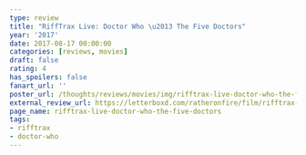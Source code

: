 ```yaml
---
type: review
title: "RiffTrax Live: Doctor Who \u2013 The Five Doctors"
year: '2017'
date: 2017-08-17 00:00:00
categories: [reviews, movies]
draft: false
rating: 4
has_spoilers: false
fanart_url: ''
poster_url: /thoughts/reviews/movies/img/rifftrax-live-doctor-who-the-five-doctors_poster.png
external_review_url: https://letterboxd.com/ratheronfire/film/rifftrax-live-doctor-who-the-five-doctors/
page_name: rifftrax-live-doctor-who-the-five-doctors
tags:
- rifftrax
- doctor-who
---
```


